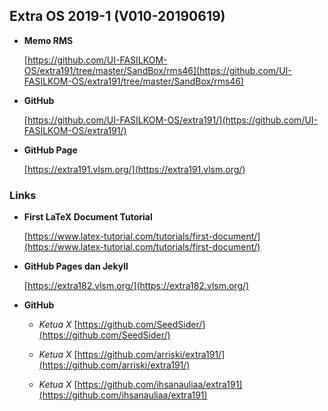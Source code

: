 ## Extra OS 2019-1 (V010-20190619)

- **Memo RMS**

  [https://github.com/UI-FASILKOM-OS/extra191/tree/master/SandBox/rms46](https://github.com/UI-FASILKOM-OS/extra191/tree/master/SandBox/rms46)

- **GitHub**

  [https://github.com/UI-FASILKOM-OS/extra191/](https://github.com/UI-FASILKOM-OS/extra191/)

- **GitHub Page**

  [https://extra191.vlsm.org/](https://extra191.vlsm.org/)


### Links

- **First LaTeX Document Tutorial** 

  [https://www.latex-tutorial.com/tutorials/first-document/](https://www.latex-tutorial.com/tutorials/first-document/)

- **GitHub Pages dan Jekyll**

  [https://extra182.vlsm.org/](https://extra182.vlsm.org/)

- **GitHub**

  - _Ketua X_ [https://github.com/SeedSider/](https://github.com/SeedSider/)

  - _Ketua X_ [https://github.com/arriski/extra191/](https://github.com/arriski/extra191/)

  - _Ketua X_ [https://github.com/ihsanauliaa/extra191](https://github.com/ihsanauliaa/extra191)

